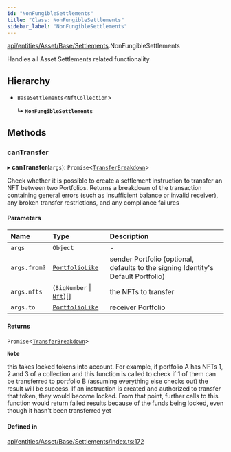 ```yaml
---
id: "NonFungibleSettlements"
title: "Class: NonFungibleSettlements"
sidebar_label: "NonFungibleSettlements"
---
```


[api/entities/Asset/Base/Settlements](../../../../../../modules/API/Entities/Asset/Base/Settlements/Settlements.md).NonFungibleSettlements

Handles all Asset Settlements related functionality

## Hierarchy

- `BaseSettlements`\<`NftCollection`\>

  ↳ **`NonFungibleSettlements`**

## Methods

### canTransfer

▸ **canTransfer**(`args`): `Promise`\<[`TransferBreakdown`](../../../../../../interfaces/API/Entities/Asset/Types/TransferBreakdown/TransferBreakdown.md)\>

Check whether it is possible to create a settlement instruction to transfer an NFT between two Portfolios. Returns a breakdown of
  the transaction containing general errors (such as insufficient balance or invalid receiver), any broken transfer restrictions, and any compliance
  failures

#### Parameters

| Name | Type | Description |
| :------ | :------ | :------ |
| `args` | `Object` | - |
| `args.from?` | [`PortfolioLike`](../../../../../../modules/Types/Types.md#portfoliolike) | sender Portfolio (optional, defaults to the signing Identity's Default Portfolio) |
| `args.nfts` | (`BigNumber` \| [`Nft`](../../NonFungible/Nft/Nft.md))[] | the NFTs to transfer |
| `args.to` | [`PortfolioLike`](../../../../../../modules/Types/Types.md#portfoliolike) | receiver Portfolio |

#### Returns

`Promise`\<[`TransferBreakdown`](../../../../../../interfaces/API/Entities/Asset/Types/TransferBreakdown/TransferBreakdown.md)\>

**`Note`**

this takes locked tokens into account. For example, if portfolio A has NFTs 1, 2 and 3 of a collection and this function is called to check if 1 of them can be
  transferred to portfolio B (assuming everything else checks out) the result will be success. If an instruction is created and authorized to transfer that token,
  they would become locked. From that point, further calls to this function would return failed results because of the funds being locked, even though it hasn't been
  transferred yet

#### Defined in

[api/entities/Asset/Base/Settlements/index.ts:172](https://github.com/PolymeshAssociation/polymesh-sdk/blob/2c78f6c34/src/api/entities/Asset/Base/Settlements/index.ts#L172)
